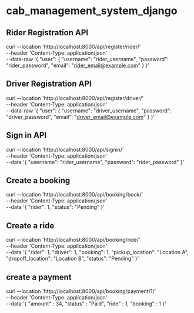 # cab_management_system_django

## Rider Registration API

curl --location 'http://localhost:8000/api/register/rider/' \
--header 'Content-Type: application/json' \
--data-raw '{
    "user": {
      "username": "rider_username",
      "password": "rider_password",
      "email": "rider_email@example.com"
    }
  }'

## Driver Registration API

curl --location 'http://localhost:8000/api/register/driver/' \
--header 'Content-Type: application/json' \
--data-raw '{
    "user": {
      "username": "driver_username",
      "password": "driver_password",
      "email": "driver_email@example.com"
    }
  }'

## Sign in API

curl --location 'http://localhost:8000/api/signin/' \
--header 'Content-Type: application/json' \
--data '{
    "username": "rider_username",
    "password": "rider_password"
  }'

## Create a booking

curl --location 'http://localhost:8000/api/booking/book/' \
--header 'Content-Type: application/json' \
--data '{
    "rider": 1, 
    "status": "Pending"
}'

## Create a ride

curl --location 'http://localhost:8000/api/booking/ride/' \
--header 'Content-Type: application/json' \
--data '{
    "rider": 1, 
    "driver": 1, 
    "booking": 1, 
    "pickup_location": "Location A",
    "dropoff_location": "Location B",
    "status": "Pending"
}'

## create a payment

curl --location 'http://localhost:8000/api/booking/payment/1/' \
--header 'Content-Type: application/json' \
--data '{
    "amount" : 34,
    "status" : "Paid",
    "ride" : 1,
    "booking" : 1
}'